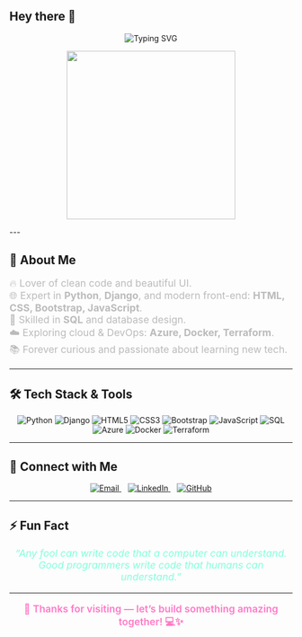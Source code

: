 ## Hey there 👋

<p align="center">
  <img src="https://readme-typing-svg.herokuapp.com?font=Fira+Code&size=24&duration=3000&pause=1000&color=F76C6C&center=true&width=435&lines=Hi!+I'm+KJ+Patra+👋;Python+Full+Stack+Developer+%7C+;Front-End+Developer;Always+learning+new+tech+🚀" alt="Typing SVG" />
</p>

<p align="center">
  <img src="https://media.giphy.com/media/qgQUggAC3Pfv687qPC/giphy.gif" width="300" />
</p>
---

## 🚀 About Me
<p style="font-size: 1.1rem; color:#bbbbbb;">
  🔥 Lover of clean code and beautiful UI.<br>
  🌐 Expert in <strong>Python</strong>, <strong>Django</strong>, and modern front-end: <strong>HTML, CSS, Bootstrap, JavaScript</strong>.<br>
  💾 Skilled in <strong>SQL</strong> and database design.<br>
  ☁️ Exploring cloud & DevOps: <strong>Azure, Docker, Terraform</strong>.<br>
  📚 Forever curious and passionate about learning new tech.
</p>

---

## 🛠️ Tech Stack & Tools

<p align="center">
  <img alt="Python" src="https://img.shields.io/badge/Python-3776AB?style=for-the-badge&logo=python&logoColor=white" />
  <img alt="Django" src="https://img.shields.io/badge/Django-092E20?style=for-the-badge&logo=django&logoColor=white" />
  <img alt="HTML5" src="https://img.shields.io/badge/HTML5-E34F26?style=for-the-badge&logo=html5&logoColor=white" />
  <img alt="CSS3" src="https://img.shields.io/badge/CSS3-1572B6?style=for-the-badge&logo=css3&logoColor=white" />
  <img alt="Bootstrap" src="https://img.shields.io/badge/Bootstrap-7952B3?style=for-the-badge&logo=bootstrap&logoColor=white" />
  <img alt="JavaScript" src="https://img.shields.io/badge/JavaScript-F7DF1E?style=for-the-badge&logo=javascript&logoColor=black" />
  <img alt="SQL" src="https://img.shields.io/badge/SQL-4479A1?style=for-the-badge&logo=postgresql&logoColor=white" />
  <img alt="Azure" src="https://img.shields.io/badge/Azure-0078D4?style=for-the-badge&logo=microsoftazure&logoColor=white" />
  <img alt="Docker" src="https://img.shields.io/badge/Docker-2496ED?style=for-the-badge&logo=docker&logoColor=white" />
  <img alt="Terraform" src="https://img.shields.io/badge/Terraform-7B42BC?style=for-the-badge&logo=terraform&logoColor=white" />
</p>

---

## 🌟 Connect with Me

<p align="center">
  <a href="mailto:k.jangyashreepatra@gmail.com" target="_blank" rel="noopener noreferrer">
    <img src="https://img.shields.io/badge/Email-k.jangyashreepatra@gmail.com-c14438?style=for-the-badge&logo=gmail&logoColor=white" alt="Email" />
  </a>
  &nbsp;&nbsp;
  <a href="https://www.linkedin.com/in/k-jangyashree--774187252/" target="_blank" rel="noopener noreferrer">
    <img src="https://img.shields.io/badge/LinkedIn-KJ%20Patra-0A66C2?style=for-the-badge&logo=linkedin&logoColor=white" alt="LinkedIn" />
  </a>
  &nbsp;&nbsp;
  <a href="https://github.com/Jangyashree" target="_blank" rel="noopener noreferrer">
    <img src="https://img.shields.io/badge/GitHub-KJ%20Patra-181717?style=for-the-badge&logo=github&logoColor=white" alt="GitHub" />
  </a>
</p>

---

## ⚡ Fun Fact
<p align="center" style="color:#80ffdb; font-style: italic; font-size: 1.1rem;">
  “Any fool can write code that a computer can understand. Good programmers write code that humans can understand.”
</p>

---

<p align="center" style="color:#ff79c6; font-weight: 600; font-size: 1.1rem;">
  🚀 Thanks for visiting — let’s build something amazing together! 💻✨
</p>

